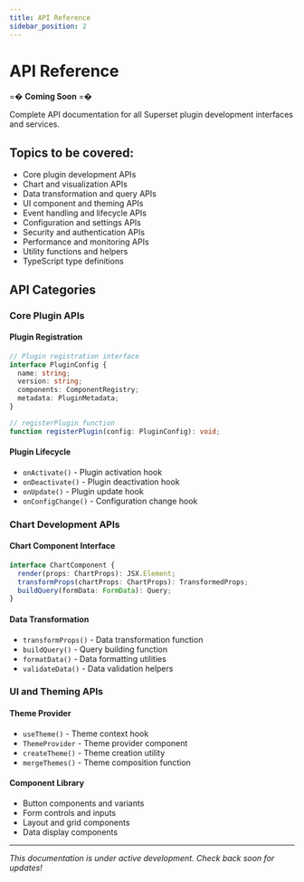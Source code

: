 ```yaml
---
title: API Reference
sidebar_position: 2
---
```


<!--
Licensed to the Apache Software Foundation (ASF) under one
or more contributor license agreements.  See the NOTICE file
distributed with this work for additional information
regarding copyright ownership.  The ASF licenses this file
to you under the Apache License, Version 2.0 (the
"License"); you may not use this file except in compliance
with the License.  You may obtain a copy of the License at

  http://www.apache.org/licenses/LICENSE-2.0

Unless required by applicable law or agreed to in writing,
software distributed under the License is distributed on an
"AS IS" BASIS, WITHOUT WARRANTIES OR CONDITIONS OF ANY
KIND, either express or implied.  See the License for the
specific language governing permissions and limitations
under the License.
-->

# API Reference

=� **Coming Soon** =�

Complete API documentation for all Superset plugin development interfaces and services.

## Topics to be covered:

- Core plugin development APIs
- Chart and visualization APIs
- Data transformation and query APIs
- UI component and theming APIs
- Event handling and lifecycle APIs
- Configuration and settings APIs
- Security and authentication APIs
- Performance and monitoring APIs
- Utility functions and helpers
- TypeScript type definitions

## API Categories

### Core Plugin APIs

#### Plugin Registration
```typescript
// Plugin registration interface
interface PluginConfig {
  name: string;
  version: string;
  components: ComponentRegistry;
  metadata: PluginMetadata;
}

// registerPlugin function
function registerPlugin(config: PluginConfig): void;
```

#### Plugin Lifecycle
- `onActivate()` - Plugin activation hook
- `onDeactivate()` - Plugin deactivation hook
- `onUpdate()` - Plugin update hook
- `onConfigChange()` - Configuration change hook

### Chart Development APIs

#### Chart Component Interface
```typescript
interface ChartComponent {
  render(props: ChartProps): JSX.Element;
  transformProps(chartProps: ChartProps): TransformedProps;
  buildQuery(formData: FormData): Query;
}
```

#### Data Transformation
- `transformProps()` - Data transformation function
- `buildQuery()` - Query building function
- `formatData()` - Data formatting utilities
- `validateData()` - Data validation helpers

### UI and Theming APIs

#### Theme Provider
- `useTheme()` - Theme context hook
- `ThemeProvider` - Theme provider component
- `createTheme()` - Theme creation utility
- `mergeThemes()` - Theme composition function

#### Component Library
- Button components and variants
- Form controls and inputs
- Layout and grid components
- Data display components

---

*This documentation is under active development. Check back soon for updates!*
